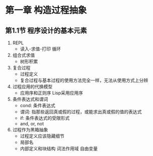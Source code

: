 第一章 构造过程抽象
===================
第1.1节 程序设计的基本元素
--------------------------
1. REPL
   * 读入-求值-打印 循环
2. 组合式求值
   * 树形积累
3. 复合过程
   * 过程定义
   * 复合过程与基本过程的使用方法完全一样，无法从使用方式上分辨
4. 过程应用的代换模型
   * 应用序和正则序 Lisp采用应用序
5. 条件表达式和谓词
   * cond: 条件表达式
   * 谓词: 指那些返回真或假的过程，或能求出真或假的值的表达式
   * if: 条件表达式的受限形式
   * and, or, not
6. 过程作为黑箱抽象
   * 过程定义应该隐藏细节
   * 局部名
   * 内部定义和块结构 词法作用域 自由变量
